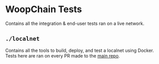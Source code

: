 # WoopChain Tests

Contains all the integration & end-user tests ran on a live network.

## `./localnet`
Contains all the tools to build, deploy, and test a localnet using Docker. Tests here are ran on every PR made to the [main repo](https://github.com/woop-chain/woop). 
